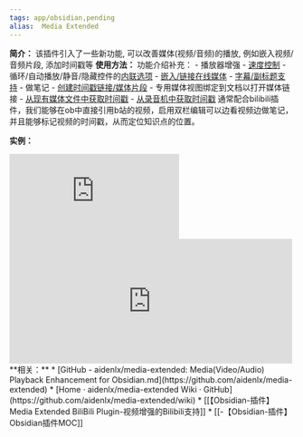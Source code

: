 ```yaml
---
tags: app/obsidian,pending 
alias:  Media Extended
---
```

**简介：**
该插件引入了一些新功能, 可以改善媒体(视频/音频)的播放, 例如嵌入视频/音频片段, 添加时间戳等
**使用方法：**
功能介绍补充： - 播放器增强 - [速度控制](https://github.com/aidenlx/media-extended/wiki/Speed-Control) - 循环/自动播放/静音/隐藏控件的[内联选项](https://github.com/aidenlx/media-extended/wiki/Inline-Options) - [嵌入/链接在线媒体](https://github.com/aidenlx/media-extended/wiki/Create-Online-Media-Embed-Link) - [字幕/副标题支持](https://github.com/aidenlx/media-extended/wiki/Caption-Subtitle-Support) - 做笔记 - [创建时间戳链接/媒体片段](https://github.com/aidenlx/media-extended/wiki/Restrict-Play-Range) - 专用媒体视图绑定到文档以打开媒体链接 - [从现有媒体文件中获取时间戳](https://github.com/aidenlx/media-extended/wiki/Get-Timestamp) - [从录音机中获取时间戳](https://github.com/aidenlx/media-extended/wiki/Audio-Recorder)
通常配合bilibili插件，我们能够在ob中直接引用b站的视频，启用双栏编辑可以边看视频边做笔记，并且能够标记视频的时间戳，从而定位知识点的位置。

**实例：**
<iframe src="https://player.bilibili.com/player.html?aid=207836192&bvid=BV1Nh411s73k&cid=403458126&page=1" scrolling="no" border="0" frameborder="no" framespacing="0" allowfullscreen="true"> </iframe>

<iframe height="220" width="500" frameborder="0" src="https://xbeibeix.com/api/bilibili/biliplayer/?url=https://www.bilibili.com/video/BV1iT4y1w7AT/" sandbox="allow-forms allow-presentation allow-same-origin allow-scripts allow-modals"></iframe>
**相关：**
* [GitHub - aidenlx/media-extended: Media(Video/Audio) Playback Enhancement for Obsidian.md](https://github.com/aidenlx/media-extended)
* [Home · aidenlx/media-extended Wiki · GitHub](https://github.com/aidenlx/media-extended/wiki)
* [[【Obsidian-插件】Media Extended BiliBili Plugin-视频增强的Bilibili支持]]
* [[-【Obsidian-插件】Obsidian插件MOC]]